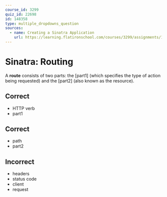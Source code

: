 ```yaml
---
course_id: 3299
quiz_id: 22698
id: 148358
type: multiple_dropdowns_question
sources:
  - name: Creating a Sinatra Application
    url: https://learning.flatironschool.com/courses/3299/assignments/134039
---
```


# Sinatra: Routing

A **route** consists of two parts: the [part1] (which specifies
the type of action being requested) and the [part2] (also known as the
resource).

## Correct

- HTTP verb
- part1

## Correct

- path
- part2

## Incorrect

- headers
- status code
- client
- request

